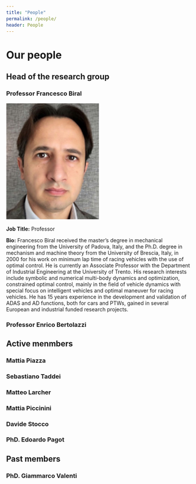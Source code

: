 ```yaml
---
title: "People"
permalink: /people/
header: People
---
```


# Our people

## Head of the research group

### Professor Francesco Biral

<img src="/_images/_people/prof_biral_resized.jpg" alt="Francesco Biral" width="50%">

**Job Title:** Professor

**Bio:** Francesco Biral received the master’s degree in mechanical engineering from the University of Padova, Italy, and the Ph.D. degree in mechanism and machine theory from the University of Brescia, Italy, in 2000 for his work on minimum lap time of racing vehicles with the use of optimal control. He is currently an Associate Professor with the Department of Industrial Engineering at the University of Trento.
His research interests include symbolic and numerical multi-body dynamics and optimization, constrained optimal control, mainly in the field of vehicle dynamics with special focus on intelligent vehicles and optimal maneuver for racing vehicles. He has 15 years experience in the development and validation of ADAS and AD functions, both for cars and PTWs, gained in several European and industrial funded research projects.

### Professor Enrico Bertolazzi

## Active menmbers

### Mattia Piazza

### Sebastiano Taddei

### Matteo Larcher

### Mattia Piccinini

### Davide Stocco

### PhD. Edoardo Pagot

## Past members

### PhD. Giammarco Valenti
